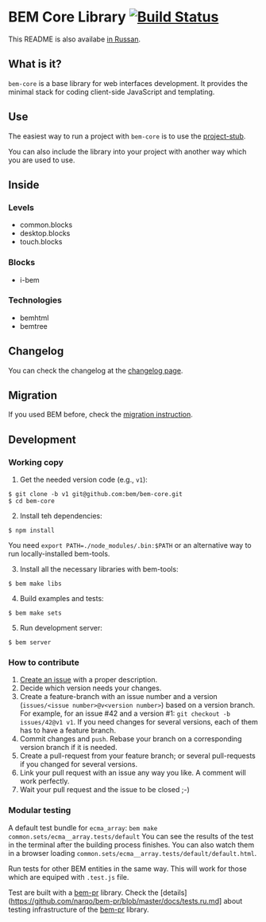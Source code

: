 # BEM Core Library [![Build Status](https://travis-ci.org/bem/bem-core.png)](https://travis-ci.org/bem/bem-core)

This README is also availabe [in
Russan](https://github.com/bem/bem-core/blob/v1/README.ru.md).

## What is it?

`bem-core` is a base library for web interfaces development.
It provides the minimal stack for coding client-side JavaScript and templating.

## Use

The easiest way to run a project with `bem-core` is to use
the [project-stub](https://github.com/bem/project-stub).

You can also include the library into your project with another way which you
are used to use.

## Inside

### Levels
  - common.blocks
  - desktop.blocks
  - touch.blocks

### Blocks
  - i-bem

### Technologies
  - bemhtml
  - bemtree

## Changelog

You can check the changelog at the [changelog page](CHANGELOG.md).

## Migration

If you used BEM before, check the [migration instruction](MIGRATION.md).

## Development

### Working copy

1. Get the needed version code (e.g., `v1`):
```
$ git clone -b v1 git@github.com:bem/bem-core.git
$ cd bem-core
```

2. Install teh dependencies:
```
$ npm install
```
You need
`export PATH=./node_modules/.bin:$PATH`
or an alternative way to run locally-installed bem-tools.

3. Install all the necessary libraries with bem-tools:
```
$ bem make libs
```

4. Build examples and tests:
```
$ bem make sets
```

5. Run development server:
```
$ bem server
```

### How to contribute

1. [Create an issue](https://github.com/bem/bem-core/issues/new) with a proper
description.
2. Decide which version needs your changes.
3. Create a feature-branch with an issue number and a version (`issues/<issue
number>@v<version number>`) based on a version branch.
For example, for an issue #42 and a version #1: `git checkout -b issues/42@v1 v1`.
If you need changes for several versions, each of them has to have a feature
branch.
4. Commit changes and `push`. Rebase your branch on a corresponding version
branch if it is needed.
5. Create a pull-request from your feature branch; or several pull-requests if
you changed for several versions.
6. Link your pull request with an issue any way you like. A comment will work
perfectly.
7. Wait your pull request and the issue to be closed ;-)

### Modular testing

A default test bundle for `ecma_array`: `bem make common.sets/ecma__array.tests/default`
You can see the results of the test in the terminal after the building process
finishes.
You can also watch them in a browser loading `common.sets/ecma__array.tests/default/default.html`.

Run tests for other BEM entities in the same way. This will work for those which
are equiped with `.test.js` file.

Test are built with a [bem-pr](https://github.com/narqo/bem-pr) library.
Check the
[details](https://github.com/narqo/bem-pr/blob/master/docs/tests.ru.md]
about testing infrastructure of the [bem-pr](https://github.com/narqo/bem-pr)
library.
